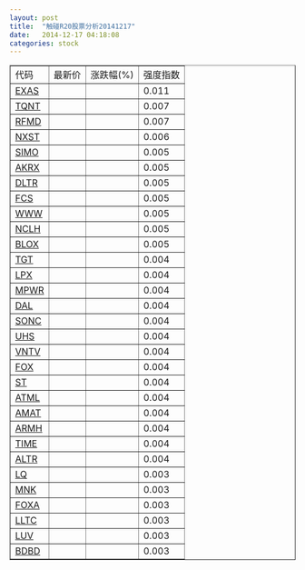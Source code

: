 ```yaml
---
layout: post
title:  "触碰R20股票分析20141217"
date:   2014-12-17 04:18:08
categories: stock
---
```

<script type="text/javascript">
var stockList = []
stockList.push('gb_exas');
stockList.push('gb_tqnt');
stockList.push('gb_rfmd');
stockList.push('gb_nxst');
stockList.push('gb_simo');
stockList.push('gb_akrx');
stockList.push('gb_dltr');
stockList.push('gb_fcs');
stockList.push('gb_www');
stockList.push('gb_nclh');
stockList.push('gb_blox');
stockList.push('gb_tgt');
stockList.push('gb_lpx');
stockList.push('gb_mpwr');
stockList.push('gb_dal');
stockList.push('gb_sonc');
stockList.push('gb_uhs');
stockList.push('gb_vntv');
stockList.push('gb_fox');
stockList.push('gb_st');
stockList.push('gb_atml');
stockList.push('gb_amat');
stockList.push('gb_armh');
stockList.push('gb_time');
stockList.push('gb_altr');
stockList.push('gb_lq');
stockList.push('gb_mnk');
stockList.push('gb_foxa');
stockList.push('gb_lltc');
stockList.push('gb_luv');
stockList.push('gb_bdbd');
</script>

<table border="1">
 <tr>
 <td>代码</td>
  <td>最新价</td>
  <td>涨跌幅(%)</td>
 <td>强度指数</td>
</tr>
  <tr id="exas"><td><a href="http://stock.finance.sina.com.cn/usstock/quotes/EXAS.html" target="_blank">EXAS</a></td><td></td><td></td><td>0.011</td></tr>
  <tr id="tqnt"><td><a href="http://stock.finance.sina.com.cn/usstock/quotes/TQNT.html" target="_blank">TQNT</a></td><td></td><td></td><td>0.007</td></tr>
  <tr id="rfmd"><td><a href="http://stock.finance.sina.com.cn/usstock/quotes/RFMD.html" target="_blank">RFMD</a></td><td></td><td></td><td>0.007</td></tr>
  <tr id="nxst"><td><a href="http://stock.finance.sina.com.cn/usstock/quotes/NXST.html" target="_blank">NXST</a></td><td></td><td></td><td>0.006</td></tr>
  <tr id="simo"><td><a href="http://stock.finance.sina.com.cn/usstock/quotes/SIMO.html" target="_blank">SIMO</a></td><td></td><td></td><td>0.005</td></tr>
  <tr id="akrx"><td><a href="http://stock.finance.sina.com.cn/usstock/quotes/AKRX.html" target="_blank">AKRX</a></td><td></td><td></td><td>0.005</td></tr>
  <tr id="dltr"><td><a href="http://stock.finance.sina.com.cn/usstock/quotes/DLTR.html" target="_blank">DLTR</a></td><td></td><td></td><td>0.005</td></tr>
  <tr id="fcs"><td><a href="http://stock.finance.sina.com.cn/usstock/quotes/FCS.html" target="_blank">FCS</a></td><td></td><td></td><td>0.005</td></tr>
  <tr id="www"><td><a href="http://stock.finance.sina.com.cn/usstock/quotes/WWW.html" target="_blank">WWW</a></td><td></td><td></td><td>0.005</td></tr>
  <tr id="nclh"><td><a href="http://stock.finance.sina.com.cn/usstock/quotes/NCLH.html" target="_blank">NCLH</a></td><td></td><td></td><td>0.005</td></tr>
  <tr id="blox"><td><a href="http://stock.finance.sina.com.cn/usstock/quotes/BLOX.html" target="_blank">BLOX</a></td><td></td><td></td><td>0.005</td></tr>
  <tr id="tgt"><td><a href="http://stock.finance.sina.com.cn/usstock/quotes/TGT.html" target="_blank">TGT</a></td><td></td><td></td><td>0.004</td></tr>
  <tr id="lpx"><td><a href="http://stock.finance.sina.com.cn/usstock/quotes/LPX.html" target="_blank">LPX</a></td><td></td><td></td><td>0.004</td></tr>
  <tr id="mpwr"><td><a href="http://stock.finance.sina.com.cn/usstock/quotes/MPWR.html" target="_blank">MPWR</a></td><td></td><td></td><td>0.004</td></tr>
  <tr id="dal"><td><a href="http://stock.finance.sina.com.cn/usstock/quotes/DAL.html" target="_blank">DAL</a></td><td></td><td></td><td>0.004</td></tr>
  <tr id="sonc"><td><a href="http://stock.finance.sina.com.cn/usstock/quotes/SONC.html" target="_blank">SONC</a></td><td></td><td></td><td>0.004</td></tr>
  <tr id="uhs"><td><a href="http://stock.finance.sina.com.cn/usstock/quotes/UHS.html" target="_blank">UHS</a></td><td></td><td></td><td>0.004</td></tr>
  <tr id="vntv"><td><a href="http://stock.finance.sina.com.cn/usstock/quotes/VNTV.html" target="_blank">VNTV</a></td><td></td><td></td><td>0.004</td></tr>
  <tr id="fox"><td><a href="http://stock.finance.sina.com.cn/usstock/quotes/FOX.html" target="_blank">FOX</a></td><td></td><td></td><td>0.004</td></tr>
  <tr id="st"><td><a href="http://stock.finance.sina.com.cn/usstock/quotes/ST.html" target="_blank">ST</a></td><td></td><td></td><td>0.004</td></tr>
  <tr id="atml"><td><a href="http://stock.finance.sina.com.cn/usstock/quotes/ATML.html" target="_blank">ATML</a></td><td></td><td></td><td>0.004</td></tr>
  <tr id="amat"><td><a href="http://stock.finance.sina.com.cn/usstock/quotes/AMAT.html" target="_blank">AMAT</a></td><td></td><td></td><td>0.004</td></tr>
  <tr id="armh"><td><a href="http://stock.finance.sina.com.cn/usstock/quotes/ARMH.html" target="_blank">ARMH</a></td><td></td><td></td><td>0.004</td></tr>
  <tr id="time"><td><a href="http://stock.finance.sina.com.cn/usstock/quotes/TIME.html" target="_blank">TIME</a></td><td></td><td></td><td>0.004</td></tr>
  <tr id="altr"><td><a href="http://stock.finance.sina.com.cn/usstock/quotes/ALTR.html" target="_blank">ALTR</a></td><td></td><td></td><td>0.004</td></tr>
  <tr id="lq"><td><a href="http://stock.finance.sina.com.cn/usstock/quotes/LQ.html" target="_blank">LQ</a></td><td></td><td></td><td>0.003</td></tr>
  <tr id="mnk"><td><a href="http://stock.finance.sina.com.cn/usstock/quotes/MNK.html" target="_blank">MNK</a></td><td></td><td></td><td>0.003</td></tr>
  <tr id="foxa"><td><a href="http://stock.finance.sina.com.cn/usstock/quotes/FOXA.html" target="_blank">FOXA</a></td><td></td><td></td><td>0.003</td></tr>
  <tr id="lltc"><td><a href="http://stock.finance.sina.com.cn/usstock/quotes/LLTC.html" target="_blank">LLTC</a></td><td></td><td></td><td>0.003</td></tr>
  <tr id="luv"><td><a href="http://stock.finance.sina.com.cn/usstock/quotes/LUV.html" target="_blank">LUV</a></td><td></td><td></td><td>0.003</td></tr>
  <tr id="bdbd"><td><a href="http://stock.finance.sina.com.cn/usstock/quotes/BDBD.html" target="_blank">BDBD</a></td><td></td><td></td><td>0.003</td></tr>
</table>
